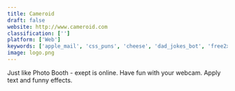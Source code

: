 ```yaml
---
title: Cameroid
draft: false 
website: http://www.cameroid.com
classification: ['']
platform: ['Web']
keywords: ['apple_mail', 'css_puns', 'cheese', 'dad_jokes_bot', 'free2x_webcam_recorder', 'funny_photo_maker', 'glitzycam', 'kamoso', 'krut', 'mycam', 'photoboof', 'phoyo', 'pun_finder', 'seemonkey_photobooth', 'sparkbooth', 'webcamoid', 'yawcam', 'ipiccy', 'wxcam']
image: logo.png
---
```

Just like Photo Booth - exept is online. Have fun with your webcam. Apply text and funny effects.